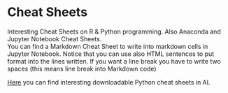 # Cheat Sheets

Interesting Cheat Sheets on R & Python programming. Also Anaconda and Jupyter Notebook Cheat Sheets.   
You can find a Markdown Cheat Sheet to write into markdown cells in Jupyter Notebook. Notice that you can use also HTML sentences to put format into the lines written. If you want a line break you have to write two spaces (this means line break into Markdown code)

<a href="https://becominghuman.ai/cheat-sheets-for-ai-neural-networks-machine-learning-deep-learning-big-data-science-pdf-f22dc900d2d7" target="_blank">Here</a> you can find interesting downloadable Python cheat sheets in AI.  
